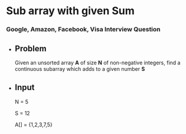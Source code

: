 # Sub array with given Sum
### Google, Amazon, Facebook, Visa Interview Question

- ## Problem
	Given an unsorted array **A** of size **N** of non-negative integers, find a continuous subarray which adds to a given number **S**

- ## Input
	N = 5
	
	S = 12
	
	A[] = {1,2,3,7,5}
